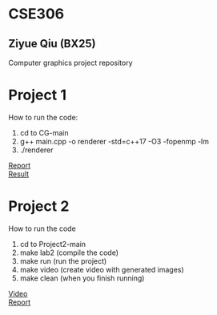 # CSE306
## Ziyue Qiu (BX25)
Computer graphics project repository

# Project 1
How to run the code:
1. cd to CG-main
2. g++ main.cpp -o renderer -std=c++17 -O3 -fopenmp -lm
3. ./renderer

[Report](./CG-main/cg1_report.pdf) <br>
[Result](./CG-main/image.png)

# Project 2
How to run the code
1. cd to Project2-main
2. make lab2 (compile the code)
3. make run (run the project)
4. make video (create video with generated images)
5. make clean (when you finish running)

[Video](./Project2-main/fluid_simulation.mp4) <br>
[Report](./Project2-main/graphics_project2.pdf)
